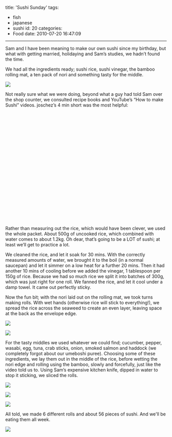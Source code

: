 title: 'Sushi Sunday'
tags:
  - fish
  - japanese
  - sushi
id: 20
categories:
  - Food
date: 2010-07-20 16:47:09
---

Sam and I have been meaning to make our own sushi since my birthday, but what with getting married, holidaying and Sam’s studies, we hadn’t found the time. 

We had all the ingredients ready; sushi rice, sushi vinegar, the bamboo rolling mat, a ten pack of nori and something tasty for the middle. 

[![](http://host.trivialbeing.org/up/small/sushi-1.jpg)](http://host.trivialbeing.org/up/sushi-1.jpg)

<!--more-->

Not really sure what we were doing, beyond what a guy had told Sam over the shop counter, we consulted recipe books and YouTube’s “How to make Sushi” videos. joschez’s 4 min short was the most helpful:

<object width="560" height="340"><param name="movie" value="http://www.youtube.com/v/T9hVp4Sd9NU&amp;hl=en_GB&amp;fs=1?rel=0"></param><param name="allowFullScreen" value="true"></param><param name="allowscriptaccess" value="always"></param><embed src="http://www.youtube.com/v/T9hVp4Sd9NU&amp;hl=en_GB&amp;fs=1?rel=0" type="application/x-shockwave-flash" allowscriptaccess="always" allowfullscreen="true" width="560" height="340"></embed></object>

Rather than measuring out the rice, which would have been clever, we used the whole packet. About 500g of uncooked rice, which combined with water comes to about 1.2kg. Oh dear, that’s going to be a LOT of sushi; at least we’ll get to practice a lot.

We cleaned the rice, and let it soak for 30 mins. With the correctly measured amounts of water, we brought it to the boil (in a normal saucepan) and let it simmer on a low heat for a further 20 mins. Then it had another 10 mins of cooling before we added the vinegar, 1 tablespoon per 150g of rice. Because we had so much rice we split it into batches of 300g, which was just right for one roll. We fanned the rice, and let it cool under a damp towel. It came out perfectly sticky.

Now the fun bit; with the nori laid out on the rolling mat, we took turns making rolls. With wet hands (otherwise rice will stick to everything!), we spread the rice across the seaweed to create an even layer, leaving space at the back as the envelope edge. 

[![](http://host.trivialbeing.org/up/small/sushi-3.jpg)](http://host.trivialbeing.org/up/sushi-3.jpg)

[![](http://host.trivialbeing.org/up/small/sushi-7.jpg)](http://host.trivialbeing.org/up/sushi-7.jpg)

For the tasty middles we used whatever we could find; cucumber, pepper, wasabi, egg, tuna, crab sticks, onion, smoked salmon and haddock (we completely forgot about our umeboshi puree). Choosing some of these ingredients, we lay them out in the middle of the rice, before wetting the nori edge and rolling using the bamboo, slowly and forcefully, just like the video told us to. Using Sam’s expensive kitchen knife, dipped in water to stop it sticking, we sliced the rolls.

[![](http://host.trivialbeing.org/up/small/sushi-4.jpg)](http://host.trivialbeing.org/up/sushi-4.jpg)

[![](http://host.trivialbeing.org/up/small/sushi-6.jpg)](http://host.trivialbeing.org/up/sushi-6.jpg)

[![](http://host.trivialbeing.org/up/small/sushi-5.jpg)](http://host.trivialbeing.org/up/sushi-5.jpg)

All told, we made 6 different rolls and about 56 pieces of sushi. And we'll be eating them all week.

[![](http://host.trivialbeing.org/up/small/sushi-2.jpg)](http://host.trivialbeing.org/up/sushi-2.jpg)